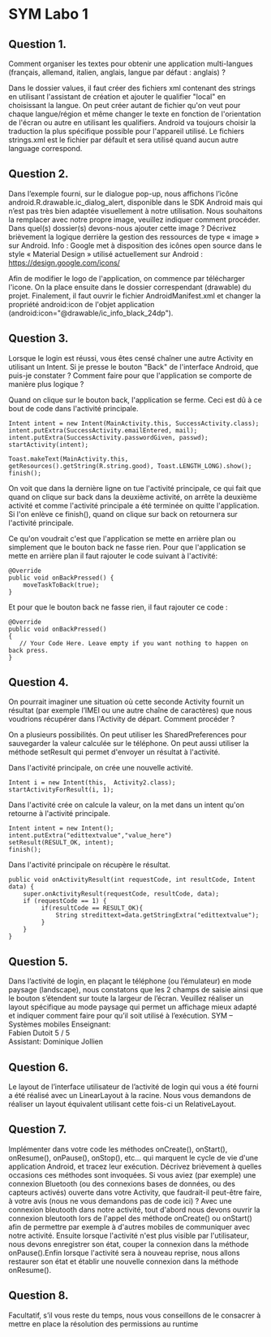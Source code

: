 # SYM Labo 1

## Question 1. 
Comment organiser les textes pour obtenir une application multi-langues (français, allemand, italien, anglais, langue par défaut : anglais) ?

Dans le dossier values, il faut créer des fichiers xml contenant des strings en utilisant l'assistant de création et ajouter le qualifier "local" en choisissant la langue.
On peut créer autant de fichier qu'on veut pour chaque langue/région et même changer le texte en fonction de l'orientation de l'écran ou autre en utilisant les qualifiers.
Android va toujours choisir la traduction la plus spécifique possible pour l'appareil utilisé.
Le fichiers strings.xml est le fichier par défault et sera utilisé quand aucun autre language correspond. 

## Question 2. 
Dans l’exemple fourni, sur le dialogue pop-up, nous affichons l’icône android.R.drawable.ic_dialog_alert, disponible dans le SDK Android mais qui n’est pas très bien adaptée visuellement à notre utilisation. Nous souhaitons la remplacer avec notre propre image, veuillez indiquer comment procéder. Dans quel(s) dossier(s) devons-nous ajouter cette image ? 
Décrivez brièvement la logique derrière la gestion des ressources de type « image » sur Android. Info : Google met à disposition des icônes open source dans le style « Material Design » utilisé actuellement sur Android : https://design.google.com/icons/

Afin de modifier le logo de l'application, on commence par télécharger l'icone. On la place ensuite dans le dossier correspendant (drawable) du projet. Finalement, il faut ouvrir le fichier AndroidManifest.xml et changer la propriété android:icon de l'objet application (android:icon="@drawable/ic_info_black_24dp"). 

## Question 3. 
Lorsque le login est réussi, vous êtes censé chaîner une autre Activity en utilisant un Intent. Si je presse le bouton "Back" de l'interface Android, que puis-je constater ? Comment faire pour que l'application se comporte de manière plus logique ?

Quand on clique sur le bouton back, l'application se ferme. Ceci est dû à ce bout de code dans l'activité principale.

```
Intent intent = new Intent(MainActivity.this, SuccessActivity.class);
intent.putExtra(SuccessActivity.emailEntered, mail);
intent.putExtra(SuccessActivity.passwordGiven, passwd);
startActivity(intent);

Toast.makeText(MainActivity.this, getResources().getString(R.string.good), Toast.LENGTH_LONG).show();
finish();
```

On voit que dans la dernière ligne on tue l'activité principale, ce qui fait que quand on clique sur back dans la deuxième activité, on arrête la deuxième activité et comme l'activité principale a été terminée on quitte l'application. Si l'on enlève ce finish(), quand on clique sur back on retournera sur l'activité principale.

Ce qu'on voudrait c'est que l'application se mette en arrière plan ou simplement que le bouton back ne fasse rien.
Pour que l'application se mette en arrière plan il faut rajouter le code suivant à l'activité:

```
@Override
public void onBackPressed() {
    moveTaskToBack(true);
}
```

Et pour que le bouton back ne fasse rien, il faut rajouter ce code : 

```
@Override
public void onBackPressed() 
{
   // Your Code Here. Leave empty if you want nothing to happen on back press.
}
```

## Question 4. 
On pourrait imaginer une situation où cette seconde Activity fournit un résultat (par exemple l’IMEI ou une autre chaîne de caractères) que nous voudrions récupérer dans l'Activity de départ. Comment procéder ?

On a plusieurs possibilités. On peut utiliser les SharedPreferences pour sauvegarder la valeur calculée sur le téléphone. On peut aussi utiliser la méthode setResult qui permet d'envoyer un résultat à l'activité.  

Dans l'activité principale, on crée une nouvelle activité.
```
Intent i = new Intent(this,  Activity2.class);
startActivityForResult(i, 1);
```

Dans l'activité crée on calcule la valeur, on la met dans un intent qu'on retourne à l'activité principale.
```
Intent intent = new Intent();
intent.putExtra("edittextvalue","value_here")
setResult(RESULT_OK, intent);        
finish();
```

Dans l'activité principale on récupère le résultat.
```
public void onActivityResult(int requestCode, int resultCode, Intent data) {
    super.onActivityResult(requestCode, resultCode, data);
    if (requestCode == 1) {
         if(resultCode == RESULT_OK){
             String stredittext=data.getStringExtra("edittextvalue");
         }     
    }
} 
```

## Question 5. 
Dans l’activité de login, en plaçant le téléphone (ou l’émulateur) en mode paysage (landscape), nous constatons que les 2 champs de saisie ainsi que le bouton s’étendent sur toute la largeur de l’écran. Veuillez réaliser un layout spécifique au mode paysage qui permet un affichage mieux adapté et indiquer comment faire pour qu’il soit utilisé à l’exécution. 
SYM – Systèmes mobiles Enseignant:  
Fabien Dutoit 5 / 5  
Assistant: Dominique Jollien  


## Question 6. 
Le layout de l’interface utilisateur de l’activité de login qui vous a été fourni a été réalisé avec un LinearLayout à la racine. Nous vous demandons de réaliser un layout équivalent utilisant cette fois-ci un RelativeLayout.


## Question 7. 
Implémenter dans votre code les méthodes onCreate(), onStart(), onResume(), onPause(), onStop(), etc... qui marquent le cycle de vie d'une application Android, et tracez leur exécution. Décrivez brièvement à quelles occasions ces méthodes sont invoquées. Si vous aviez (par exemple) une connexion Bluetooth (ou des connexions bases de données, ou des capteurs activés) ouverte dans votre Activity, que faudrait-il peut-être faire, à votre avis (nous ne vous demandons pas de code ici) ?
Avec une connexion bleutooth dans notre activité, tout d'abord nous devons ouvrir la connexion bleutooth lors de l'appel des méthode onCreate() ou onStart() afin de permettre par exemple à d'autres mobiles de communiquer avec notre activité. Ensuite lorsque l'activité n'est plus visible par l'utilisateur, nous devons enregistrer son état, couper la connexion dans la méthode onPause().Enfin lorsque l'activité sera à nouveau reprise, nous allons restaurer son état et établir une nouvelle connexion dans la méthode onResume().  

## Question 8.
Facultatif, s’il vous reste du temps, nous vous conseillons de le consacrer à mettre en place la résolution
des permissions au runtime
